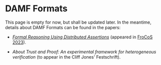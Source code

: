 # DAMF Formats

This page is empty for now, but shall be updated later. In the meantime, details about DAMF Formats can be found in the papers:

- [*Formal Reasoning Using Distributed Assertions*](https://doi.org/10.1007/978-3-031-43369-6_10) (appeared in [FroCoS 2023](https://frocos2023.github.io/)).

- *About Trust and Proof: An experimental framework for heterogeneous verification* (to appear in the Cliff Jones' Festschrift).
